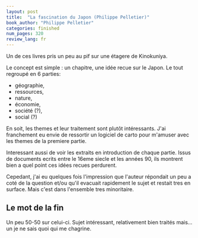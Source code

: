 ```yaml
---
layout: post
title:  "La fascination du Japon (Philippe Pelletier)"
book_author: "Philippe Pelletier"
categories: finished
num_pages: 320
review_lang: fr
---
```


Un de ces livres pris un peu au pif sur une étagere de Kinokuniya.

Le concept est simple : un chapitre, une idée recue sur le Japon. Le tout regroupé en 6 parties:

- géographie,
- ressources,
- nature,
- économie,
- société (?),
- social (?)

En soit, les themes et leur traitement sont plutôt intéressants. J'ai franchement eu envie de ressortir un logiciel de carto pour m'amuser avec les themes de la premiere partie.

Interessant aussi de voir les extraits en introduction de chaque partie. Issus de documents ecrits entre le 16eme siecle et les années 90, ils montrent bien a quel point ces idées recues perdurent.

Cepedant, j'ai eu quelques fois l'impression que l'auteur répondait un peu a coté de la question et/ou qu'il evacuait rapidement le sujet et restait tres en surface. Mais c'est dans l'ensemble tres minoritaire.

## Le mot de la fin

Un peu 50-50 sur celui-ci. Sujet intéressant, relativement bien traités mais... un je ne sais quoi qui me chagrine.